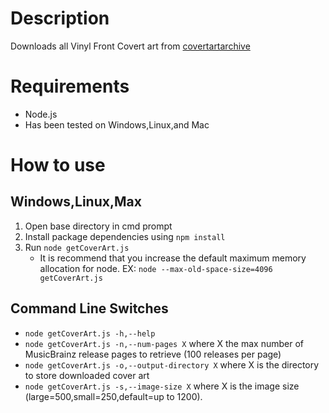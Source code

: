 # Description
Downloads all Vinyl Front Covert art from [covertartarchive](https://coverartarchive.org)

# Requirements
* Node.js
* Has been tested on Windows,Linux,and Mac

# How to use

## Windows,Linux,Max
1. Open base directory in cmd prompt
2. Install package dependencies using ```npm install```
3. Run ```node getCoverArt.js```
	* It is recommend that you increase the default maximum memory allocation for node. EX: ```node --max-old-space-size=4096 getCoverArt.js```

## Command Line Switches
*  ```node getCoverArt.js -h,--help```
*  ```node getCoverArt.js -n,--num-pages X``` where X the max number of MusicBrainz release pages to retrieve (100 releases per page)
*  ```node getCoverArt.js -o,--output-directory X``` where X is the directory to store downloaded cover art
*  ```node getCoverArt.js -s,--image-size X``` where X is the image size (large=500,small=250,default=up to 1200).
